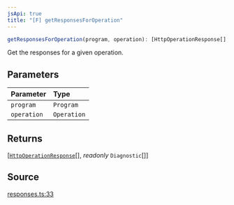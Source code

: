 ```yaml
---
jsApi: true
title: "[F] getResponsesForOperation"
---
```


```ts
getResponsesForOperation(program, operation): [HttpOperationResponse[], readonly Diagnostic[]]
```

Get the responses for a given operation.

## Parameters

| Parameter   | Type        |
| :---------- | :---------- |
| `program`   | `Program`   |
| `operation` | `Operation` |

## Returns

[[`HttpOperationResponse`](Interface.HttpOperationResponse.md)[], *readonly* `Diagnostic`[]]

## Source

[responses.ts:33](https://github.com/markcowl/cadl/blob/1a6d2b70/packages/http/src/responses.ts#L33)
